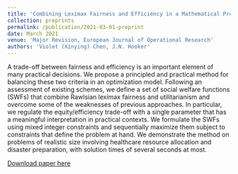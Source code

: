 ```yaml
---
title: 'Combining Leximax Fairness and Efficiency in a Mathematical Programming Model'
collection: preprints
permalink: /publication/2021-03-01-preprint
date: March 2021
venue: 'Major Revision, European Journal of Operational Research'
authors: 'Violet (Xinying) Chen, J.N. Hooker'
---
```


A trade-off between fairness and efficiency is an important element of many practical decisions. We propose a principled and practical method for balancing these two criteria in an optimization model. Following an assessment of existing schemes, we define a set of social welfare functions (SWFs) that combine Rawlsian leximax fairness and utilitarianism and overcome some of the weaknesses of previous approaches. In particular, we regulate the equity/efficiency trade-off with a single parameter that has a meaningful interpretation in practical contexts. We formulate the SWFs using mixed integer constraints and sequentially maximize them subject to constraints that define the problem at hand. We demonstrate the method on problems of realistic size involving healthcare resource allocation and disaster preparation, with solution times of several seconds at most.

[Download paper here](https://vxychen.github.io/files/EJORsubmissionCEU.pdf)
